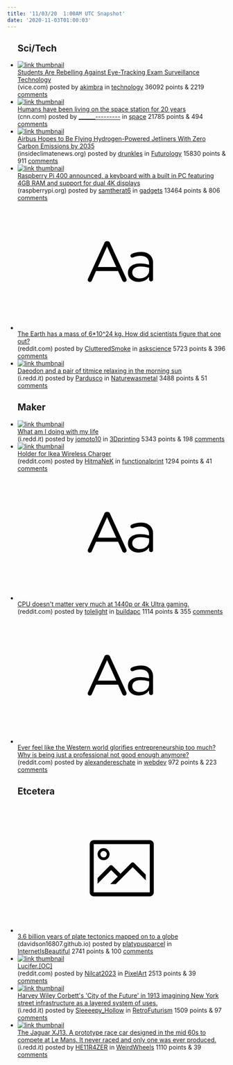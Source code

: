 ```yaml
---
title: '11/03/20  1:00AM UTC Snapshot'
date: '2020-11-03T01:00:03'
---
```

<ul>
<h2>Sci/Tech</h2>

<li><a href='https://www.vice.com/en/article/n7wxvd/students-are-rebelling-against-eye-tracking-exam-surveillance-tools'><img src='https://b.thumbs.redditmedia.com/2qijwwYkw4dMI_hnnsLxh9Z0Op3bJeD3Poch9_0sHCg.jpg' alt='link thumbnail'></a><div><div class='linkTitle'><a href='https://www.vice.com/en/article/n7wxvd/students-are-rebelling-against-eye-tracking-exam-surveillance-tools'>Students Are Rebelling Against Eye-Tracking Exam Surveillance Technology</a></div>(vice.com) posted by <a href='https://www.reddit.com/user/akimbra'>akimbra</a> in <a href='https://www.reddit.com/r/technology'>technology</a> 36092 points & 2219 <a href='https://www.reddit.com/r/technology/comments/jml79j/students_are_rebelling_against_eyetracking_exam/'>comments</a></div></li>

<li><a href='https://www.cnn.com/2020/11/02/world/space-station-20th-anniversary-continuous-human-presence-scn-trnd/index.html'><img src='https://a.thumbs.redditmedia.com/97xZ5jiGjTiYlJ8k-kVTbDW_6Vy3ZKLjxaVNR_jTyS8.jpg' alt='link thumbnail'></a><div><div class='linkTitle'><a href='https://www.cnn.com/2020/11/02/world/space-station-20th-anniversary-continuous-human-presence-scn-trnd/index.html'>Humans have been living on the space station for 20 years</a></div>(cnn.com) posted by <a href='https://www.reddit.com/user/______---------'>______---------</a> in <a href='https://www.reddit.com/r/space'>space</a> 21785 points & 494 <a href='https://www.reddit.com/r/space/comments/jmn2m0/humans_have_been_living_on_the_space_station_for/'>comments</a></div></li>

<li><a href='https://insideclimatenews.org/news/26102020/hydrogen-fueled-aircraft-clean-energy-emissions'><img src='https://a.thumbs.redditmedia.com/BYUm7mhW3n1EunmUbkNAJe-kKdtNXtrvP0J8bFi0kp8.jpg' alt='link thumbnail'></a><div><div class='linkTitle'><a href='https://insideclimatenews.org/news/26102020/hydrogen-fueled-aircraft-clean-energy-emissions'>Airbus Hopes to Be Flying Hydrogen-Powered Jetliners With Zero Carbon Emissions by 2035</a></div>(insideclimatenews.org) posted by <a href='https://www.reddit.com/user/drunkles'>drunkles</a> in <a href='https://www.reddit.com/r/Futurology'>Futurology</a> 15830 points & 911 <a href='https://www.reddit.com/r/Futurology/comments/jmjg4y/airbus_hopes_to_be_flying_hydrogenpowered/'>comments</a></div></li>

<li><a href='https://www.raspberrypi.org/products/raspberry-pi-400/'><img src='https://b.thumbs.redditmedia.com/VT6UPOcG-WIZFAI5rN5kcx5wrUV_QUygIcw5t7YCSCU.jpg' alt='link thumbnail'></a><div><div class='linkTitle'><a href='https://www.raspberrypi.org/products/raspberry-pi-400/'>Raspberry Pi 400 announced, a keyboard with a built in PC featuring 4GB RAM and support for dual 4K displays</a></div>(raspberrypi.org) posted by <a href='https://www.reddit.com/user/samtherat6'>samtherat6</a> in <a href='https://www.reddit.com/r/gadgets'>gadgets</a> 13464 points & 806 <a href='https://www.reddit.com/r/gadgets/comments/jmm1q3/raspberry_pi_400_announced_a_keyboard_with_a/'>comments</a></div></li>

<li><a href='https://www.reddit.com/r/askscience/comments/jmgsdr/the_earth_has_a_mass_of_61024_kg_how_did/'><svg version='1.1' viewBox='-34 -12 104 64' preserveAspectRatio='xMidYMid slice' xmlns='http://www.w3.org/2000/svg' xmlns:xlink='http://www.w3.org/1999/xlink'>
    <title>text link thumbnail</title>
    <path d='M12.19,8.84a1.45,1.45,0,0,0-1.4-1h-.12a1.46,1.46,0,0,0-1.42,1L1.14,26.56a1.29,1.29,0,0,0-.14.59,1,1,0,0,0,1,1,1.12,1.12,0,0,0,1.08-.77l2.08-4.65h11l2.08,4.59a1.24,1.24,0,0,0,1.12.83,1.08,1.08,0,0,0,1.08-1.08,1.64,1.64,0,0,0-.14-.57ZM6.08,20.71l4.59-10.22,4.6,10.22Z'>
    </path>
    <path d='M32.24,14.78A6.35,6.35,0,0,0,27.6,13.2a11.36,11.36,0,0,0-4.7,1,1,1,0,0,0-.58.89,1,1,0,0,0,.94.92,1.23,1.23,0,0,0,.39-.08,8.87,8.87,0,0,1,3.72-.81c2.7,0,4.28,1.33,4.28,3.92v.5a15.29,15.29,0,0,0-4.42-.61c-3.64,0-6.14,1.61-6.14,4.64v.05c0,2.95,2.7,4.48,5.37,4.48a6.29,6.29,0,0,0,5.19-2.48V26.9a1,1,0,0,0,1,1,1,1,0,0,0,1-1.06V19A5.71,5.71,0,0,0,32.24,14.78Zm-.56,7.7c0,2.28-2.17,3.89-4.81,3.89-1.94,0-3.61-1.06-3.61-2.86v-.06c0-1.8,1.5-3,4.2-3a15.2,15.2,0,0,1,4.22.61Z'>
    </path>
    </svg></a><div><div class='linkTitle'><a href='https://www.reddit.com/r/askscience/comments/jmgsdr/the_earth_has_a_mass_of_61024_kg_how_did/'>The Earth has a mass of 6*10^24 kg. How did scientists figure that one out?</a></div>(reddit.com) posted by <a href='https://www.reddit.com/user/ClutteredSmoke'>ClutteredSmoke</a> in <a href='https://www.reddit.com/r/askscience'>askscience</a> 5723 points & 396 <a href='https://www.reddit.com/r/askscience/comments/jmgsdr/the_earth_has_a_mass_of_61024_kg_how_did/'>comments</a></div></li>

<li><a href='https://i.redd.it/wyvxgq0unuw51.jpg'><img src='https://b.thumbs.redditmedia.com/hY_o5T9G8TBt-sgM8zDp2CdJB1cKzbB422kBu0Zazyc.jpg' alt='link thumbnail'></a><div><div class='linkTitle'><a href='https://i.redd.it/wyvxgq0unuw51.jpg'>Daeodon and a pair of titmice relaxing in the morning sun</a></div>(i.redd.it) posted by <a href='https://www.reddit.com/user/Pardusco'>Pardusco</a> in <a href='https://www.reddit.com/r/Naturewasmetal'>Naturewasmetal</a> 3488 points & 51 <a href='https://www.reddit.com/r/Naturewasmetal/comments/jmq52j/daeodon_and_a_pair_of_titmice_relaxing_in_the/'>comments</a></div></li>

<h2>Maker</h2>

<li><a href='https://i.redd.it/uvxbv0qhpsw51.jpg'><img src='https://b.thumbs.redditmedia.com/PnQ3NhjZgOV_stlVj3BUPAMdjk0Lnp9rgw5fQ2c1GfY.jpg' alt='link thumbnail'></a><div><div class='linkTitle'><a href='https://i.redd.it/uvxbv0qhpsw51.jpg'>What am I doing with my life</a></div>(i.redd.it) posted by <a href='https://www.reddit.com/user/jomoto10'>jomoto10</a> in <a href='https://www.reddit.com/r/3Dprinting'>3Dprinting</a> 5343 points & 198 <a href='https://www.reddit.com/r/3Dprinting/comments/jmkgsb/what_am_i_doing_with_my_life/'>comments</a></div></li>

<li><a href='https://www.reddit.com/gallery/jmq8hq'><img src='https://b.thumbs.redditmedia.com/VHmihO5LrhVzRrlHozT6n-HTvIIyXLcbvmCDocWlgMI.jpg' alt='link thumbnail'></a><div><div class='linkTitle'><a href='https://www.reddit.com/gallery/jmq8hq'>Holder for Ikea Wireless Charger</a></div>(reddit.com) posted by <a href='https://www.reddit.com/user/HitmaNeK'>HitmaNeK</a> in <a href='https://www.reddit.com/r/functionalprint'>functionalprint</a> 1294 points & 41 <a href='https://www.reddit.com/r/functionalprint/comments/jmq8hq/holder_for_ikea_wireless_charger/'>comments</a></div></li>

<li><a href='https://www.reddit.com/r/buildapc/comments/jmogea/cpu_doesnt_matter_very_much_at_1440p_or_4k_ultra/'><svg version='1.1' viewBox='-34 -12 104 64' preserveAspectRatio='xMidYMid slice' xmlns='http://www.w3.org/2000/svg' xmlns:xlink='http://www.w3.org/1999/xlink'>
    <title>text link thumbnail</title>
    <path d='M12.19,8.84a1.45,1.45,0,0,0-1.4-1h-.12a1.46,1.46,0,0,0-1.42,1L1.14,26.56a1.29,1.29,0,0,0-.14.59,1,1,0,0,0,1,1,1.12,1.12,0,0,0,1.08-.77l2.08-4.65h11l2.08,4.59a1.24,1.24,0,0,0,1.12.83,1.08,1.08,0,0,0,1.08-1.08,1.64,1.64,0,0,0-.14-.57ZM6.08,20.71l4.59-10.22,4.6,10.22Z'>
    </path>
    <path d='M32.24,14.78A6.35,6.35,0,0,0,27.6,13.2a11.36,11.36,0,0,0-4.7,1,1,1,0,0,0-.58.89,1,1,0,0,0,.94.92,1.23,1.23,0,0,0,.39-.08,8.87,8.87,0,0,1,3.72-.81c2.7,0,4.28,1.33,4.28,3.92v.5a15.29,15.29,0,0,0-4.42-.61c-3.64,0-6.14,1.61-6.14,4.64v.05c0,2.95,2.7,4.48,5.37,4.48a6.29,6.29,0,0,0,5.19-2.48V26.9a1,1,0,0,0,1,1,1,1,0,0,0,1-1.06V19A5.71,5.71,0,0,0,32.24,14.78Zm-.56,7.7c0,2.28-2.17,3.89-4.81,3.89-1.94,0-3.61-1.06-3.61-2.86v-.06c0-1.8,1.5-3,4.2-3a15.2,15.2,0,0,1,4.22.61Z'>
    </path>
    </svg></a><div><div class='linkTitle'><a href='https://www.reddit.com/r/buildapc/comments/jmogea/cpu_doesnt_matter_very_much_at_1440p_or_4k_ultra/'>CPU doesn't matter very much at 1440p or 4k Ultra gaming.</a></div>(reddit.com) posted by <a href='https://www.reddit.com/user/tolelight'>tolelight</a> in <a href='https://www.reddit.com/r/buildapc'>buildapc</a> 1114 points & 355 <a href='https://www.reddit.com/r/buildapc/comments/jmogea/cpu_doesnt_matter_very_much_at_1440p_or_4k_ultra/'>comments</a></div></li>

<li><a href='https://www.reddit.com/r/webdev/comments/jmh4vo/ever_feel_like_the_western_world_glorifies/'><svg version='1.1' viewBox='-34 -12 104 64' preserveAspectRatio='xMidYMid slice' xmlns='http://www.w3.org/2000/svg' xmlns:xlink='http://www.w3.org/1999/xlink'>
    <title>text link thumbnail</title>
    <path d='M12.19,8.84a1.45,1.45,0,0,0-1.4-1h-.12a1.46,1.46,0,0,0-1.42,1L1.14,26.56a1.29,1.29,0,0,0-.14.59,1,1,0,0,0,1,1,1.12,1.12,0,0,0,1.08-.77l2.08-4.65h11l2.08,4.59a1.24,1.24,0,0,0,1.12.83,1.08,1.08,0,0,0,1.08-1.08,1.64,1.64,0,0,0-.14-.57ZM6.08,20.71l4.59-10.22,4.6,10.22Z'>
    </path>
    <path d='M32.24,14.78A6.35,6.35,0,0,0,27.6,13.2a11.36,11.36,0,0,0-4.7,1,1,1,0,0,0-.58.89,1,1,0,0,0,.94.92,1.23,1.23,0,0,0,.39-.08,8.87,8.87,0,0,1,3.72-.81c2.7,0,4.28,1.33,4.28,3.92v.5a15.29,15.29,0,0,0-4.42-.61c-3.64,0-6.14,1.61-6.14,4.64v.05c0,2.95,2.7,4.48,5.37,4.48a6.29,6.29,0,0,0,5.19-2.48V26.9a1,1,0,0,0,1,1,1,1,0,0,0,1-1.06V19A5.71,5.71,0,0,0,32.24,14.78Zm-.56,7.7c0,2.28-2.17,3.89-4.81,3.89-1.94,0-3.61-1.06-3.61-2.86v-.06c0-1.8,1.5-3,4.2-3a15.2,15.2,0,0,1,4.22.61Z'>
    </path>
    </svg></a><div><div class='linkTitle'><a href='https://www.reddit.com/r/webdev/comments/jmh4vo/ever_feel_like_the_western_world_glorifies/'>Ever feel like the Western world glorifies entrepreneurship too much? Why is being just a professional not good enough anymore?</a></div>(reddit.com) posted by <a href='https://www.reddit.com/user/alexandereschate'>alexandereschate</a> in <a href='https://www.reddit.com/r/webdev'>webdev</a> 972 points & 223 <a href='https://www.reddit.com/r/webdev/comments/jmh4vo/ever_feel_like_the_western_world_glorifies/'>comments</a></div></li>

<h2>Etcetera</h2>

<li><a href='http://davidson16807.github.io/3billionyears/'><svg version='1.1' viewBox='-34 -14 104 64' preserveAspectRatio='xMidYMid meet' xmlns='http://www.w3.org/2000/svg' xmlns:xlink='http://www.w3.org/1999/xlink'>
    <title>link thumbnail</title>
    <path d='M32,4H4A2,2,0,0,0,2,6V30a2,2,0,0,0,2,2H32a2,2,0,0,0,2-2V6A2,2,0,0,0,32,4ZM4,30V6H32V30Z'></path>
    <path d='M8.92,14a3,3,0,1,0-3-3A3,3,0,0,0,8.92,14Zm0-4.6A1.6,1.6,0,1,1,7.33,11,1.6,1.6,0,0,1,8.92,9.41Z'></path>
    <path d='M22.78,15.37l-5.4,5.4-4-4a1,1,0,0,0-1.41,0L5.92,22.9v2.83l6.79-6.79L16,22.18l-3.75,3.75H15l8.45-8.45L30,24V21.18l-5.81-5.81A1,1,0,0,0,22.78,15.37Z'></path>
    </svg></a><div><div class='linkTitle'><a href='http://davidson16807.github.io/3billionyears/'>3.6 billion years of plate tectonics mapped on to a globe</a></div>(davidson16807.github.io) posted by <a href='https://www.reddit.com/user/platypusparcel'>platypusparcel</a> in <a href='https://www.reddit.com/r/InternetIsBeautiful'>InternetIsBeautiful</a> 2741 points & 100 <a href='https://www.reddit.com/r/InternetIsBeautiful/comments/jmmski/36_billion_years_of_plate_tectonics_mapped_on_to/'>comments</a></div></li>

<li><a href='https://www.reddit.com/gallery/jmm7y5'><img src='https://b.thumbs.redditmedia.com/qSTXpIBs0a4k6itoIaaOndc0gTEDM6CxP_1sAtoMn3U.jpg' alt='link thumbnail'></a><div><div class='linkTitle'><a href='https://www.reddit.com/gallery/jmm7y5'>Lucifer.[OC]</a></div>(reddit.com) posted by <a href='https://www.reddit.com/user/Nilcat2023'>Nilcat2023</a> in <a href='https://www.reddit.com/r/PixelArt'>PixelArt</a> 2513 points & 39 <a href='https://www.reddit.com/r/PixelArt/comments/jmm7y5/luciferoc/'>comments</a></div></li>

<li><a href='https://i.redd.it/zrdmviuvytw51.jpg'><img src='https://b.thumbs.redditmedia.com/UrFRl7ONkbNkNgrupchjUXNzWecDBsksJT0A5eLrE-Q.jpg' alt='link thumbnail'></a><div><div class='linkTitle'><a href='https://i.redd.it/zrdmviuvytw51.jpg'>Harvey Wiley Corbett's 'City of the Future' in 1913 imagining New York street infrastructure as a layered system of uses.</a></div>(i.redd.it) posted by <a href='https://www.reddit.com/user/Sleeeepy_Hollow'>Sleeeepy_Hollow</a> in <a href='https://www.reddit.com/r/RetroFuturism'>RetroFuturism</a> 1509 points & 97 <a href='https://www.reddit.com/r/RetroFuturism/comments/jmnkw8/harvey_wiley_corbetts_city_of_the_future_in_1913/'>comments</a></div></li>

<li><a href='https://i.redd.it/ezooqddkvrw51.jpg'><img src='https://a.thumbs.redditmedia.com/7RCSz5I8lf-lUfWnz2Zwey_dCV-SD-CakGTxbVgC0g8.jpg' alt='link thumbnail'></a><div><div class='linkTitle'><a href='https://i.redd.it/ezooqddkvrw51.jpg'>The Jaguar XJ13. A prototype race car designed in the mid 60s to compete at Le Mans. It never raced and only one was ever produced.</a></div>(i.redd.it) posted by <a href='https://www.reddit.com/user/HE11R4ZER'>HE11R4ZER</a> in <a href='https://www.reddit.com/r/WeirdWheels'>WeirdWheels</a> 1110 points & 39 <a href='https://www.reddit.com/r/WeirdWheels/comments/jmior5/the_jaguar_xj13_a_prototype_race_car_designed_in/'>comments</a></div></li>

</ul>
